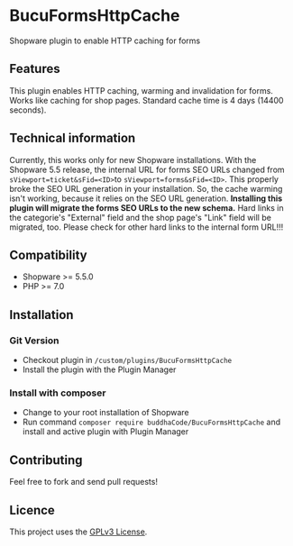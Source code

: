# BucuFormsHttpCache
Shopware plugin to enable HTTP caching for forms

## Features
This plugin enables HTTP caching, warming and invalidation for forms. Works like caching for shop pages. Standard cache time is 4 days (14400 seconds).

## Technical information
Currently, this works only for new Shopware installations. With the Shopware 5.5 release, the internal URL for forms SEO URLs changed from `sViewport=ticket&sFid=<ID>`to `sViewport=forms&sFid=<ID>`. This properly broke the SEO URL generation in your installation. So, the cache warming isn't working, because it relies on the SEO URL generation. **Installing this plugin will migrate the forms SEO URLs to the new schema.** Hard links in the categorie's "External" field and the shop page's "Link" field will be migrated, too. Please check for other hard links to the internal form URL!!!

## Compatibility
* Shopware >= 5.5.0
* PHP >= 7.0

## Installation

### Git Version
* Checkout plugin in `/custom/plugins/BucuFormsHttpCache`
* Install the plugin with the Plugin Manager

### Install with composer
* Change to your root installation of Shopware
* Run command `composer require buddhaCode/BucuFormsHttpCache` and install and active plugin with Plugin Manager 

## Contributing
Feel free to fork and send pull requests!

## Licence
This project uses the [GPLv3 License](LICENCE).
